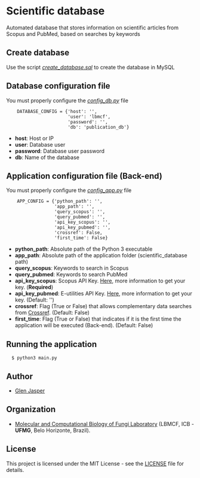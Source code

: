 # Scientific database
Automated database that stores information on scientific articles from Scopus and PubMed, based on searches by keywords

## Create database
Use the script _[create_database.sql](./create_database.sql)_    to create the database in MySQL

## Database configuration file
You must properly configure the _[config_db.py](./config_db.py)_ file
```
    DATABASE_CONFIG = {'host': '',
                       'user': 'lbmcf',
                       'password': '',
                       'db': 'publication_db'}
```
- **host**: Host or IP
- **user**: Database user
- **password**: Database user password
- **db**: Name of the database

## Application configuration file (Back-end)
You must properly configure the _[config_app.py](./config_app.py)_ file
```
    APP_CONFIG = {'python_path': '',
                  'app_path': '',
                  'query_scopus': '',
                  'query_pubmed': '',
                  'api_key_scopus': '',
                  'api_key_pubmed': '',
                  'crossref': False,
                  'first_time': False}
```
- **python_path**: Absolute path of the Python 3 executable
- **app_path**: Absolute path of the application folder (scientific_database path)
- **query_scopus**: Keywords to search in Scopus
- **query_pubmed**: Keywords to search PubMed
- **api_key_scopus**: Scopus API Key. [Here](https://dev.elsevier.com), more information to get your key. (**Required**)
- **api_key_pubmed**: E-utilities API Key. [Here](https://ncbiinsights.ncbi.nlm.nih.gov/2017/11/02/new-api-keys-for-the-e-utilities), more information to get your key. (Default: '')
- **crossref**: Flag (True or False) that allows complementary data searches from [Crossref](https://www.crossref.org). (Default: False)
- **first_time**: Flag (True or False) that indicates if it is the first time the application will be executed (Back-end). (Default: False)

## Running the application
```
  $ python3 main.py
```

## Author

* [Glen Jasper](https://github.com/glenjasper)

## Organization
* [Molecular and Computational Biology of Fungi Laboratory](http://lbmcf.pythonanywhere.com) (LBMCF, ICB - **UFMG**, Belo Horizonte, Brazil).

## License

This project is licensed under the MIT License - see the [LICENSE](./LICENSE) file for details.
